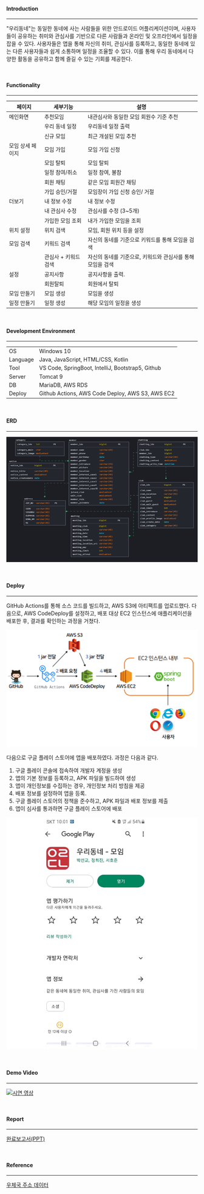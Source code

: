 #### **Introduction**

---

"우리동네"는 동일한 동네에 사는 사람들을 위한 안드로이드 어플리케이션이며, 사용자들이 공유하는
취미와 관심사를 기반으로 다른 사람들과 온라인 및 오프라인에서 일정을 잡을 수 있다.
사용자들은 앱을 통해 자신의 취미, 관심사를 등록하고, 동일한 동네에 있는 다른 사용자들과
쉽게 소통하며 일정을 조율할 수 있다.
이를 통해 우리 동네에서 다양한 활동을 공유하고 함께 즐길 수 있는 기회를 제공한다.

<br>

#### **Functionality**

---

| 페이지           | 세부기능             | 설명                                                       |
| ---------------- | -------------------- | ---------------------------------------------------------- |
| 메인화면         | 추천모임             | 내관심사와 동일한 모임 회원수 기준 추천                    |
|                  | 우리 동네 일정       | 우리동네 일정 출력                                         |
|                  | 신규 모임            | 최근 개설된 모임 추천                                      |
| 모임 상세 페이지 | 모임 가입            | 모임 가입 신청                                             |
|                  | 모임 탈퇴            | 모임 탈퇴                                                  |
|                  | 일정 참여/취소       | 일정 참여, 불참                                            |
|                  | 회원 채팅            | 같은 모임 회원간 채팅                                      |
|                  | 가입 승인/거절       | 모임장이 가입 신청 승인/ 거절                              |
| 더보기           | 내 정보 수정         | 내 정보 수정                                               |
|                  | 내 관심사 수정       | 관심사를 수정 (3~5개)                                      |
|                  | 가입한 모임 조회     | 내가 가입한 모임을 조회                                    |
| 위치 설정        | 위치 검색            | 모임, 회원 위치 등을 설정                                  |
| 모임 검색        | 키워드 검색          | 자신의 동네를 기준으로 키워드를 통해 모임을 검색           |
|                  | 관심사 + 키워드 검색 | 자신의 동네를 기준으로, 키워드와 관심사를 통해 모임을 검색 |
| 설정             | 공지사항             | 공지사항을 출력.                                           |
|                  | 회원탈퇴             | 회원에서 탈퇴                                              |
| 모임 만들기      | 모임 생성            | 모임을 생성                                                |
| 일정 만들기      | 일정 생성            | 해당 모임의 일정을 생성                                    |

<br>

#### **Development Environment**

---

<table>
  <tbody>
    <tr>
      <td>OS</td>
      <td>Windows 10</td>
    </tr>
    <tr>
      <td>Language</td>
      <td>Java, JavaScript, HTML/CSS, Kotlin</td>
    </tr>
    <tr>
      <td>Tool</td>
      <td>VS Code, SpringBoot, IntelliJ, Bootstrap5, Github</td>
    </tr>
    <tr>
      <td>Server</td>
      <td>Tomcat 9</td>
    </tr>
    <tr>
      <td>DB</td>
      <td>MariaDB, AWS RDS</td>
    </tr>
    <tr>
      <td>Deploy</td>
      <td>Github Actions, AWS Code Deploy, AWS S3, AWS EC2</td>
    </tr>
  </tbody>
</table>

<br>

#### **ERD**

---

![Figure1](/README/Figure1.png)

<br>

#### **Deploy**

---

GitHub Actions를 통해 소스 코드를 빌드하고, AWS S3에 아티팩트를 업로드했다. 다음으로, AWS CodeDeploy를 설정하고, 배포 대상 EC2 인스턴스에 애플리케이션을 배포한 후, 결과를 확인하는 과정을 거쳤다.

![Figure2](/README/Figure2.PNG)

다음으로 구글 플레이 스토어에 앱을 배포하였다. 과정은 다음과 같다.

1. 구글 플레이 콘솔에 접속하여 개발자 계정을 생성
2. 앱의 기본 정보를 등록하고, APK 파일을 빌드하여 생성
3. 앱이 개인정보를 수집하는 경우, 개인정보 처리 방침을 제공
4. 배포 정보를 설정하여 앱을 등록.
5. 구글 플레이 스토어의 정책을 준수하고, APK 파일과 배포 정보를 제출
6. 앱이 심사를 통과하면 구글 플레이 스토어에 배포

![Figure3](/README/Figure3.jpg)

<br>

#### **Demo Video**

---

[![시연 영상](http://img.youtube.com/vi/99-g5Yfwi38/0.jpg)](https://www.youtube.com/watch?v=99-g5Yfwi38)

<br>

#### **Report**

---

[완료보고서(PPT)](https://github.com/Heejinee3/Ulidongne-App/blob/main/Docs/final-report.pdf)

<br>

#### **Reference**

---

[우체국 주소 데이터](https://www.epost.go.kr/search/zipcode/cmzcd002k01.jsp)

